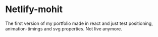 # Netlify-mohit
   The first version of my portfolio made in react and just test positioning, animation-timings and svg properties.
   Not live anymore.
